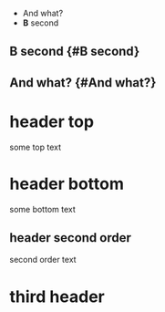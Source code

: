 -   And what?
-   **B** second

## **B** second {#B second}

## And what? {#And what?}

# header top

some top text

# header bottom

some bottom text

## header second order

second order text

# third header
